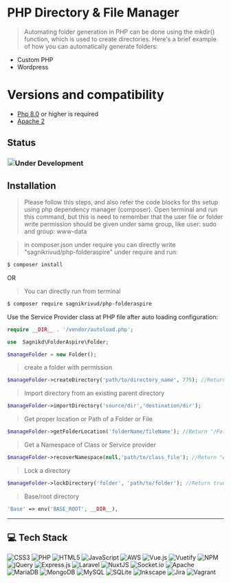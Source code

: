# PHP Directory & File Manager 
> Automating folder generation in PHP can be done using the mkdir() function, which is used to create directories. Here's a brief example of how you can automatically generate folders:
- Custom PHP
- Wordpress

<!-- [![My LinkedIn Profile](https://media.licdn.com/dms/image/C5603AQEC8ch_Z-bmpg/profile-displayphoto-shrink_200_200/0/1589660737782?e=2147483647&v=beta&t=bkzNsi69jrmxF804_L0f7GsGYKj8_BP_mDu4pF9wg20)](https://in.linkedin.com/in/sagnik-dey-483423a9) -->

# Versions and compatibility

- [Php 8.0]() or higher is required
- [Apache 2]()

## Status
### <img src="https://image.similarpng.com/very-thumbnail/2021/06/Hazard-warning-attention-sign-with-exclamation-mark-symbol-on-transparent-background-PNG.png" alt="Note" width="18" title="Please check status">Under Development

## Installation
>Please follow this steps, and also refer the code blocks for ths setup using php dependency  manager (composer).
Open terminal and run this command, but this is need to remember that the user file or folder write permission should be given under same group, like user: sudo and group: www-data

>in composer.json under require you can directly write "sagnikrivud/php-folderaspire" under require and run:
```sh
$ composer install
```
OR

>You can directly run from terminal
```sh
$ composer require sagnikrivud/php-folderaspire
```
<!-- ```sh
$ composer dump-autoload
``` -->
Use the Service Provider class at PHP file after auto  loading configuration:

```php
require __DIR__ . '/vendor/autoload.php';
```
```php
use  Sagnikd\FolderAspire\Folder;
```
```php
$manageFolder = new Folder();
```
> create a folder with permission
```php
$manageFolder->createDirectory('path/to/directory_name', 775); //Return true/false
```
> Import directory from an existing parent directory
```php
$manageFolder->importDirectory('source/dir','destination/dir');
```

> Get proper location or Path of a Folder or File
```php
$manageFolder->getFolderLocation('folderName/fileName'); //Return "/FolderAspire/Config/Label.php"
```

> Get a Namespace of Class or Service provider
```php
$manageFolder->recoverNamespace(null,'path/to/class_file'); //Return "App\Http\Controllers"
```
> Lock a directory
```php
$manageFolder->lockDirectory('folder', 'path/to/folder'); //Return true/false
```

> Base/root directory
```php
'Base' => env('BASE_ROOT', __DIR__),
```

---
## 💻 Tech Stack
![CSS3](https://img.shields.io/badge/css3-%231572B6.svg?style=plastic&logo=css3&logoColor=white) ![PHP](https://img.shields.io/badge/php-%23777BB4.svg?style=plastic&logo=php&logoColor=white) ![HTML5](https://img.shields.io/badge/html5-%23E34F26.svg?style=plastic&logo=html5&logoColor=white) ![JavaScript](https://img.shields.io/badge/javascript-%23323330.svg?style=plastic&logo=javascript&logoColor=%23F7DF1E) ![AWS](https://img.shields.io/badge/AWS-%23FF9900.svg?style=plastic&logo=amazon-aws&logoColor=white) ![Vue.js](https://img.shields.io/badge/vuejs-%2335495e.svg?style=plastic&logo=vuedotjs&logoColor=%234FC08D) ![Vuetify](https://img.shields.io/badge/Vuetify-1867C0?style=plastic&logo=vuetify&logoColor=AEDDFF) ![NPM](https://img.shields.io/badge/NPM-%23000000.svg?style=plastic&logo=npm&logoColor=white) ![jQuery](https://img.shields.io/badge/jquery-%230769AD.svg?style=plastic&logo=jquery&logoColor=white) ![Express.js](https://img.shields.io/badge/express.js-%23404d59.svg?style=plastic&logo=express&logoColor=%2361DAFB) ![Laravel](https://img.shields.io/badge/laravel-%23FF2D20.svg?style=plastic&logo=laravel&logoColor=white) ![NuxtJS](https://img.shields.io/badge/Nuxt-black?style=plastic&logo=nuxt.js&logoColor=white) ![Socket.io](https://img.shields.io/badge/Socket.io-black?style=plastic&logo=socket.io&badgeColor=010101) ![Apache](https://img.shields.io/badge/apache-%23D42029.svg?style=plastic&logo=apache&logoColor=white) ![MariaDB](https://img.shields.io/badge/MariaDB-003545?style=plastic&logo=mariadb&logoColor=white) ![MongoDB](https://img.shields.io/badge/MongoDB-%234ea94b.svg?style=plastic&logo=mongodb&logoColor=white) ![MySQL](https://img.shields.io/badge/mysql-%2300f.svg?style=plastic&logo=mysql&logoColor=white) ![SQLite](https://img.shields.io/badge/sqlite-%2307405e.svg?style=plastic&logo=sqlite&logoColor=white) ![Inkscape](https://img.shields.io/badge/Inkscape-e0e0e0?style=plastic&logo=inkscape&logoColor=080A13) ![Jira](https://img.shields.io/badge/jira-%230A0FFF.svg?style=plastic&logo=jira&logoColor=white) ![Vagrant](https://img.shields.io/badge/vagrant-%231563FF.svg?style=plastic&logo=vagrant&logoColor=white)

